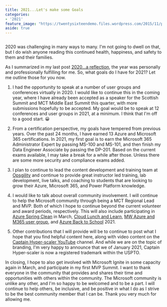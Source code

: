 ```yaml
---
title: 2021...Let's make some Goals
categories:
- '2021'
feature_image: "https://twentysixteendemo.files.wordpress.com/2015/11/post.png"
aside: true
---
```




<figure class="wp-block-image size-large"><img src="https://captainhyperscaler.files.wordpress.com/2021/01/img_0628.jpg?w=1024" alt="" class="wp-image-1127"/></figure>

2020 was challenging in many ways to many.  I'm not going to dwell on that, but I do wish anyone reading this continued health, happiness, and safety to them and their families. 

As I summarized in my last post <a rel="noreferrer noopener" href="https://captainhyperscaler.github.io/2020/12/18/2020-a-reflection/" target="_blank">2020…a reflection</a>, the year was personally and professionally fulfilling for me. So, what goals do I have for 2021? Let me outline those for you now. 

1. I had the opportunity to speak at a number of user groups and conferences virtually in 2020. I would like to continue this in the coming year, where I have already been accepted as a speaker for the Scottish Summit and MCT Middle East Summit this quarter, with more submissions hopefully to be accepted. My goal would be to speak at 12 conferences and user groups in 2021, at a minimum. I think that I'm off to a good start. 😀

2. From a certification perspective, my goals have tempered from previous years. Over the past 24 months, I have earned 13 Azure and Microsoft 365 certifications. In 2021, my first goal is to earn the Microsoft 365 Administrator Expert by passing MS-100 and MS-101, and then finish my Data Engineer Associate by passing the DP-201. Based on the current exams available, I may take a break for a while after those. Unless there are some more security and compliance exams added. 

3. I plan to continue to lead the content development and training team at <a rel="noreferrer noopener" href="http://www.opsgility.com" target="_blank">Opsgility</a> and continue to provide great instructor led training, lab development, live talks, and coaching to students that are looking to grow their Azure, Microsoft 365, and Power Platform knowledge. 

4. I would like to talk about overall community involvement. I will continue to help the Microsoft community through being a MCT Regional Lead and MVP. Both of which I hope to continue beyond the current volunteer and award periods, respectively. This will also include participating in <a rel="noreferrer noopener" href="https://www.azurespringclean.com/" target="_blank">Azure Spring Clean</a> in March, <a rel="noreferrer noopener" href="https://www.cloudlunchlearn.com/" target="_blank">Cloud Lunch and Learn</a>, <a rel="noreferrer noopener" href="https://maz365usergroup.github.io/" target="_blank">MW Azure and M365 user group</a>, and <a rel="noreferrer noopener" href="http://azurebacktoschool.tech" target="_blank">Azure Back to School</a> 2021.

5. Other contributions that I will provide will be to continue to post what I hope that you find helpful content here, along with video content on the <a rel="noreferrer noopener" href="https://youtube.com/c/CaptainHyperscaler" target="_blank">Captain Hyper-scaler YouTube</a> channel. And while we are on the topic of branding, I'm very happy to announce that we of January 2021, Captain Hyper-scaler is now a registered trademark within the USPTO. 

In closing, I hope to also get involved with Microsoft Ignite in some capacity again in March, and participate in my first MVP Summit. I want to thank everyone in the community that provides and shares their time and opportunities with others within the community. The Microsoft community is unlike any other, and I'm so happy to be welcomed and to be a part. I will continue to help others, be inclusive, and be positive in what I do as I strive to be the best community member that I can be. Thank you very much for allowing me.
